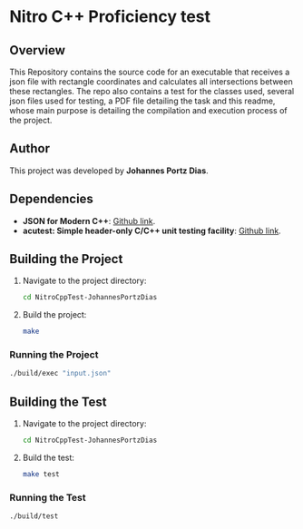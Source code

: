 # Nitro C++ Proficiency test

## Overview
This Repository contains the source code for an executable that receives a json file with rectangle coordinates
and calculates all intersections between these rectangles. The repo also contains a test for the classes used,
several json files used for testing, a PDF file detailing the task and this readme, whose main purpose is
detailing the compilation and execution process of the project.

## Author
This project was developed by **Johannes Portz Dias**.  

## Dependencies
- **JSON for Modern C++**: [Github link](https://github.com/nlohmann/json).
- **acutest: Simple header-only C/C++ unit testing facility**: [Github link](https://github.com/mity/acutest).

## Building the Project
1. Navigate to the project directory:
    ```bash
    cd NitroCppTest-JohannesPortzDias
    ```
2. Build the project:
    ```bash
    make
    ```

### Running the Project
```bash
./build/exec "input.json"
```

## Building the Test
1. Navigate to the project directory:
    ```bash
    cd NitroCppTest-JohannesPortzDias
    ```
2. Build the test:
    ```bash
    make test
    ```

### Running the Test
```bash
./build/test
```